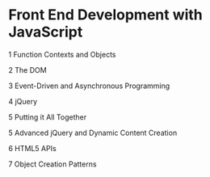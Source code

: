 Front End Development with JavaScript
============================================

1	Function Contexts and Objects

2	The DOM

3 Event-Driven and Asynchronous Programming

4 jQuery

5	Putting it All Together

5	Advanced jQuery and Dynamic Content Creation

6	HTML5 APIs

7	Object Creation Patterns